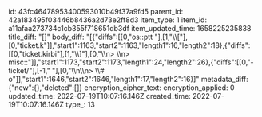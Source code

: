 id: 43fc46478953400593010b49f37a9fd5
parent_id: 42a183495f03446b8436a2d73e2ff8d3
item_type: 1
item_id: a11afaa273734c1cb355f718651db3df
item_updated_time: 1658225235838
title_diff: "[]"
body_diff: "[{\"diffs\":[[0,\"os::ptt \"],[1,\"\\\\[\"],[0,\"ticket.k\"]],\"start1\":1163,\"start2\":1163,\"length1\":16,\"length2\":18},{\"diffs\":[[0,\"ticket.kirbi\"],[1,\"\\\\]\"],[0,\"\\\n> \\\n> misc::\"]],\"start1\":1173,\"start2\":1173,\"length1\":24,\"length2\":26},{\"diffs\":[[0,\"-ticket/\"],[-1,\" \"],[0,\"\\\n\\\n> \\\\# o\"]],\"start1\":1646,\"start2\":1646,\"length1\":17,\"length2\":16}]"
metadata_diff: {"new":{},"deleted":[]}
encryption_cipher_text: 
encryption_applied: 0
updated_time: 2022-07-19T10:07:16.146Z
created_time: 2022-07-19T10:07:16.146Z
type_: 13